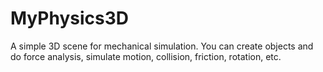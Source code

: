 # MyPhysics3D
A simple 3D scene for mechanical simulation.
You can create objects and do force analysis, simulate motion, collision, friction, rotation, etc.
